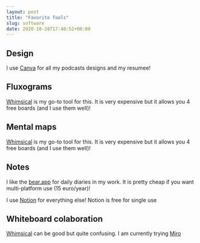 ```yaml
---
layout: post
title: "Favorite Tools"
slug: software
date: 2020-10-28T17:40:52+00:00
---
```


  
## Design

I use [Canva](https://www.canva.com/) for all my podcasts designs and my resumee!

## Fluxograms

[Whimsical](https://whimsical.com/) is my go-to tool for this. It is very expensive but it allows you 4 free boards (and I use them well)!

## Mental maps

[Whimsical](https://whimsical.com/) is my go-to tool for this. It is very expensive but it allows you 4 free boards (and I use them well)!

## Notes

I like the [bear.app](http://bear.app/) for daily diaries in my work. It is pretty cheap if you want multi-platform use (15 euro/year)! 

I use [Notion](https://www.notion.so/) for everything else! Notion is free for single use
  

## Whiteboard colaboration

[Whimsical](https://whimsical.com/) can be good but quite confusing. I am currently trying [Miro](https://miro.com/)
